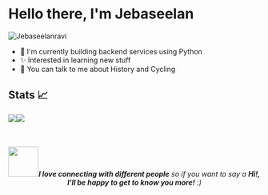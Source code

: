 # Hello there, I'm Jebaseelan

<img src="https://komarev.com/ghpvc/?username=Jebaseelanravi&label=Profile%20views&color=8031ff" alt="Jebaseelanravi"/>


- 🌱 I'm currently building backend services using Python
- ✨ Interested in learning new stuff
- 💬 You can talk to me about History and Cycling

## Stats 📈

<table>
  <tr>
      <img src="https://github-readme-stats.vercel.app/api?username=Jebaseelanravi&&show_icons=true&title_color=ffffff&icon_color=bb2acf&text_color=daf7dc&bg_color=30,3b006b,7f2cff">   
  </tr>
  <tr>
      <img src="https://github-readme-streak-stats.herokuapp.com/?user=Jebaseelanravi&theme=midnight-purple&fire=orange&ring=orange&currStreakLabel=orange&currStreakNum=orange&sideLabels=9b5cff" display=block width=auto height=auto>
  </tr>
</table>

<div align = "center">
<br>
<img src="https://media.giphy.com/media/LnQjpWaON8nhr21vNW/giphy.gif" width="60" /><em><b>I love connecting with different people</b> so if you want to say a <b>Hi!, I'll be happy to get to know you more!</b> :)</em>
</div>


